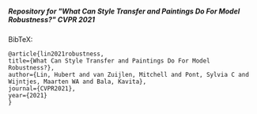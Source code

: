 ##### Repository for "What Can Style Transfer and Paintings Do For Model Robustness?" CVPR 2021

BibTeX:
``` 
@article{lin2021robustness,
title={What Can Style Transfer and Paintings Do For Model Robustness?},
author={Lin, Hubert and van Zuijlen, Mitchell and Pont, Sylvia C and Wijntjes, Maarten WA and Bala, Kavita},
journal={CVPR2021},
year={2021}
}
```
